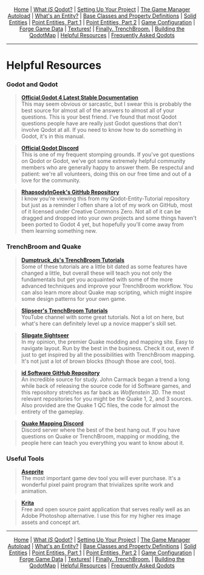 <p align=center>
<a href="../readme.md">Home</a> |
<a href="qodot.md">What <i>IS</i> Qodot?</a> | 
<a href="setup.md">Setting Up Your Project</a> | 
<a href="gamemanager.md">The Game Manager Autoload</a> | 
<a href="entities.md">What's an Entity?</a> | 
<a href="baseclass.md">Base Classes and Property Definitions</a> | 
<a href="solidclass.md">Solid Entities</a> | 
<a href="pointclass.md">Point Entities, Part 1</a> | 
<a href="pointclass2.md">Point Entities, Part 2</a> | 
<a href="gameconfig.md">Game Configuration</a> | 
<a href="fgd.md">Forge Game Data</a> | 
<a href="textures.md">Textures!</a> | 
<a href="trenchbroom.md">Finally. TrenchBroom.</a> | 
<a href="qodotmap.md">Building the QodotMap</a> | 
<a href="resources.md">Helpful Resources</a> |
<a href="faq.md">Frequently Asked Qodots</a> 
</p>

---

# Helpful Resources

### Godot and Qodot

> [**Official Godot 4 Latest Stable Documentation**](https://docs.godotengine.org/en/stable/)<br>
This may seem obvious or sarcastic, but I swear this is probably the best source for almost all of the answers to almost all of your questions. This is your best friend. I've found that most Qodot questions people have are really just Godot questions that don't involve Qodot at all. If you need to know how to do something in Godot, it's in this manual.

> [**Official Qodot Discord**](https://discord.gg/c72WBuG)<br>
This is one of my frequent stomping grounds. If you've got questions on Qodot or Godot, we've got some extremely helpful community members who are generally happy to answer them. Be respectul and patient: we're all volunteers, doing this on our free time and out of a love for the community.

> [**RhapsodyInGeek's GitHub Repository**](https://github.com/RhapsodyInGeek?tab=repositories)<br>
I know you're viewing this from my Qodot-Entity-Tutorial repository but just as a reminder I often share a lot of my work on GitHub, most of it licensed under Creative Commons Zero. Not all of it can be dragged and dropped into your own projects and some things haven't been ported to Godot 4 yet, but hopefully you'll come away from them learning something new.

### TrenchBroom and Quake

> [**Dumptruck_ds's TrenchBroom Tutorials**](https://www.youtube.com/watch?v=gONePWocbqA&list=PLgDKRPte5Y0AZ_K_PZbWbgBAEt5xf74aE)<br>
Some of these tutorials are a little bit dated as some features have changed a little, but overall these will teach you not only the fundamentals but get you acquainted with some of the more advanced techniques and improve your TrenchBroom workflow. You can also learn more about Quake map scripting, which might inspire some design patterns for your own game.

> [**Slipseer's TrenchBroom Tutorials**](https://www.youtube.com/@Slipseer)<br>
YouTube channel with some great tutorials. Not a lot on here, but what's here can definitely level up a novice mapper's skill set.

> [**Slipgate Sightseer**](https://www.slipseer.com/index.php?forums/)<br>
In my opinion, the premier Quake modding and mapping site. Easy to navigate layout. Run by the best in the business. Check it out, even if just to get inspired by all the possibilities with TrenchBroom mapping. It's not just a lot of brown blocks (though those are cool, too).

> [**id Software GitHub Repository**](https://github.com/orgs/id-Software/repositories?type=all)<br>
An incredible source for study. John Carmack began a trend a long while back of releasing the source code for id Software games, and this repository stretches as far back as _Wolfenstein 3D_. The most relevant repositories for you might be the Quake 1, 2, and 3 sources. Also provided are the Quake 1 QC files, the code for almost the entirety of the gameplay.

> [**Quake Mapping Discord**](https://discord.gg/f5Y99aM)<br>
Discord server where the best of the best hang out. If you have questions on Quake or TrenchBroom, mapping or modding, the people here can teach you everything you want to know about it.

### Useful Tools

> [**Aseprite**](https://www.aseprite.org/)<br>
The most important game dev tool you will ever purchase. It's a wonderful pixel paint program that trivializes sprite work and animation.

> [**Krita**](https://krita.org/en/)<br>
Free and open source paint application that serves really well as an Adobe Photoshop alternative. I use this for my higher res image assets and concept art.

---

<p align=center>
<a href="../readme.md">Home</a> |
<a href="qodot.md">What <i>IS</i> Qodot?</a> | 
<a href="setup.md">Setting Up Your Project</a> | 
<a href="gamemanager.md">The Game Manager Autoload</a> | 
<a href="entities.md">What's an Entity?</a> | 
<a href="baseclass.md">Base Classes and Property Definitions</a> | 
<a href="solidclass.md">Solid Entities</a> | 
<a href="pointclass.md">Point Entities, Part 1</a> | 
<a href="pointclass2.md">Point Entities, Part 2</a> | 
<a href="gameconfig.md">Game Configuration</a> | 
<a href="fgd.md">Forge Game Data</a> | 
<a href="textures.md">Textures!</a> | 
<a href="trenchbroom.md">Finally. TrenchBroom.</a> | 
<a href="qodotmap.md">Building the QodotMap</a> | 
<a href="resources.md">Helpful Resources</a> |
<a href="faq.md">Frequently Asked Qodots</a> 
</p>